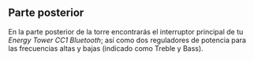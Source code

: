 ## Parte posterior

En la parte posterior de la torre encontrarás el interruptor principal de tu *Energy Tower CC1 Bluetooth*; así como dos reguladores de potencia para las frecuencias altas y bajas (indicado como Treble y Bass).
